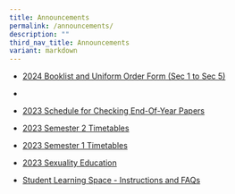 ```yaml
---
title: Announcements
permalink: /announcements/
description: ""
third_nav_title: Announcements
variant: markdown
---
```

*   [2024 Booklist and Uniform Order Form (Sec 1 to Sec 5)](/announcements/2023-booklist-and-uniform-order-form-sec-1-to-sec-5)
*   

* [2023 Schedule for Checking End-Of-Year Papers](/announcements/2023eoypapers)
*  [2023 Semester 2 Timetables](/announcements/sem2timetables2023/)
*   [2023 Semester 1 Timetables](/announcements/2023-semester-1-timetables)
*   [2023 Sexuality Education](/our-programmes/student-development-programmes/sexuality-education-1/)            
*   [Student Learning Space - Instructions and FAQs](/files/Student%20SLS%20account%20activation%20(Instructions%20and%20FAQs).pdf)